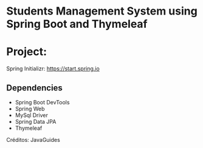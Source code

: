 # Students Management System using Spring Boot and Thymeleaf


# Project:

Spring Initializr: https://start.spring.io

## Dependencies
- Spring Boot DevTools
- Spring Web
- MySql Driver 
- Spring Data JPA
- Thymeleaf



Créditos: JavaGuides